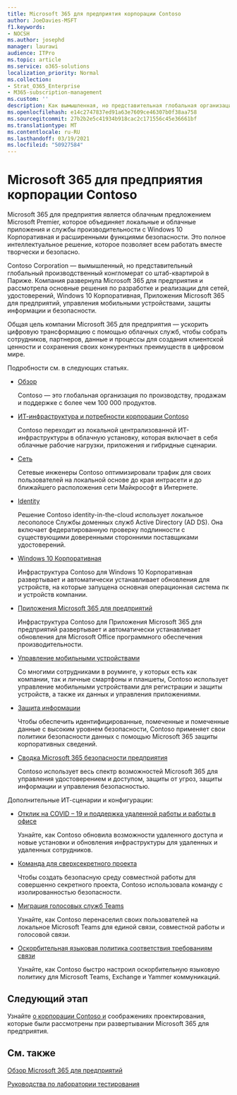 ```yaml
---
title: Microsoft 365 для предприятия корпорации Contoso
author: JoeDavies-MSFT
f1.keywords:
- NOCSH
ms.author: josephd
manager: laurawi
audience: ITPro
ms.topic: article
ms.service: o365-solutions
localization_priority: Normal
ms.collection:
- Strat_O365_Enterprise
- M365-subscription-management
ms.custom: ''
description: Как вымышленная, но представительная глобальная организация Microsoft 365 для предприятия.
ms.openlocfilehash: e14c2747837ed91a63e7609ce46307b0f38aa758
ms.sourcegitcommit: 27b2b2e5c41934b918cac2c171556c45e36661bf
ms.translationtype: MT
ms.contentlocale: ru-RU
ms.lasthandoff: 03/19/2021
ms.locfileid: "50927584"
---
```

# <a name="microsoft-365-for-enterprise-for-the-contoso-corporation"></a>Microsoft 365 для предприятия корпорации Contoso

Microsoft 365 для предприятия является облачным предложением Microsoft Premier, которое объединяет локальные и облачные приложения и службы производительности с Windows 10 Корпоративная и расширенными функциями безопасности. Это полное интеллектуальное решение, которое позволяет всем работать вместе творчески и безопасно.

Contoso Corporation — вымышленный, но представительный глобальный производственный конгломерат со штаб-квартирой в Париже. Компания развернула Microsoft 365 для предприятия и рассмотрела основные решения по разработке и реализации для сетей, удостоверений, Windows 10 Корпоративная, Приложения Microsoft 365 для предприятий, управления мобильными устройствами, защиты информации и безопасности.

Общая цель компании Microsoft 365 для предприятия — ускорить цифровую трансформацию с помощью облачных служб, чтобы собрать сотрудников, партнеров, данные и процессы для создания клиентской ценности и сохранения своих конкурентных преимуществ в цифровом мире.

Подробности см. в следующих статьях.

- [Обзор](contoso-overview.md)

  Contoso — это глобальная организация по производству, продажам и поддержке с более чем 100 000 продуктов.

- [ИТ-инфраструктура и потребности корпорации Contoso](contoso-infra-needs.md)

  Contoso переходит из локальной централизованной ИТ-инфраструктуры в облачную установку, которая включает в себя облачные рабочие нагрузки, приложения и гибридные сценарии.

- [Сеть](contoso-networking.md)

  Сетевые инженеры Contoso оптимизировали трафик для своих пользователей на локальной основе до края интрасети и до ближайшего расположения сети Майкрософт в Интернете.

- [Identity](contoso-identity.md)

  Решение Contoso identity-in-the-cloud использует локальное лесополосе Службы доменных служб Active Directory (AD DS). Она включает федератированную проверку подлинности с существующими доверенными сторонними поставщиками удостоверений.

- [Windows 10 Корпоративная](contoso-win10.md)

  Инфраструктура Contoso для Windows 10 Корпоративная развертывает и автоматически устанавливает обновления для устройств, на которые запущена основная операционная система пк и устройств компании.

- [Приложения Microsoft 365 для предприятий](contoso-o365pp.md)

  Инфраструктура Contoso для Приложения Microsoft 365 для предприятий развертывает и автоматически устанавливает обновления для Microsoft Office программного обеспечения производительности.

- [Управление мобильными устройствами](contoso-mdm.md)

  Со многими сотрудниками в роуминге, у которых есть как компании, так и личные смартфоны и планшеты, Contoso использует управление мобильными устройствами для регистрации и защиты устройств, а также их данных и управления приложениями.

- [Защита информации](contoso-info-protect.md)

  Чтобы обеспечить идентифицированные, помеченные и помеченные данные с высоким уровнем безопасности, Contoso применяет свои политики безопасности данных с помощью Microsoft 365 защиты корпоративных сведений.

- [Сводка Microsoft 365 безопасности предприятия](contoso-security-summary.md)

  Contoso использует весь спектр возможностей Microsoft 365 для управления удостоверением и доступом, защиты от угроз, защиты информации и управления безопасностью.

Дополнительные ИТ-сценарии и конфигурации:

- [Отклик на COVID – 19 и поддержка удаленной работы и работы в офисе](../solutions/contoso-remote-onsite-work.md)

  Узнайте, как Contoso обновила возможности удаленного доступа и новые установки и обновления инфраструктуры для удаленных и удаленных сотрудников.

- [Команда для сверхсекретного проекта](../solutions/contoso-team-for-top-secret-project.md)

  Чтобы создать безопасную среду совместной работы для совершенно секретного проекта, Contoso использовала команду с изолированностью безопасности.

- [Миграция голосовых служб Teams](/MicrosoftTeams/voice-case-study-overview)

  Узнайте, как Contoso перенаселил своих пользователей на локальное Microsoft Teams для единой связи, совместной работы и голосовой связи.

- [Оскорбительная языковая политика соответствия требованиям связи](../compliance/communication-compliance-case-study.md)

  Узнайте, как Contoso быстро настроил оскорбительную языковую политику для Microsoft Teams, Exchange и Yammer коммуникаций.

## <a name="next-step"></a>Следующий этап

Узнайте [о корпорации Contoso и](contoso-overview.md) соображениях проектирования, которые были рассмотрены при развертывании Microsoft 365 для предприятия.


## <a name="see-also"></a>См. также

[Обзор Microsoft 365 для предприятий](microsoft-365-overview.md)

[Руководства по лаборатории тестирования](m365-enterprise-test-lab-guides.md)